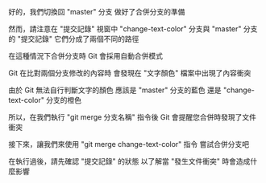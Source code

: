 好的，我們切換回 "master" 分支
做好了合併分支的準備

然而，請注意在 "提交記錄" 視窗中
"change-text-color" 分支與 "master" 分支的 "提交記錄"
它們分成了兩個不同的路徑

在這種情況下合併分支時
Git 會採用自動合併模式

Git 在比對兩個分支修改的內容時
會發現在 "文字顏色" 檔案中出現了內容衝突

由於 Git 無法自行判斷文字的顏色
應該是 "master" 分支的藍色
還是 "change-text-color" 分支的橙色

所以，在我們執行 "git merge 分支名稱" 指令後
Git 會提醒您合併時發現了文件衝突

接下來，讓我們來使用 "git merge change-text-color" 指令
嘗試合併分支吧

在執行過後，請先確認 "提交記錄" 的狀態
以了解當 "發生文件衝突" 時會造成什麼影響